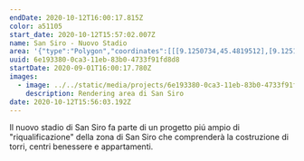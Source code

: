 ```yaml
---
endDate: 2020-10-12T16:00:17.815Z
color: a51105
start_date: 2020-10-12T15:57:02.007Z
name: San Siro - Nuovo Stadio
area: '{"type":"Polygon","coordinates":[[[9.1250734,45.4819512],[9.1251417,45.4851842],[9.1240486,45.4855674],[9.1187199,45.484849],[9.11831,45.4840347],[9.1194373,45.4816638],[9.1237754,45.4803465],[9.1250734,45.4819512]]]}'
uuid: 6e193380-0ca3-11eb-83b0-4733f91fd8d8
startDate: 2020-09-01T16:00:17.780Z
images:
  - image: ../../static/media/projects/6e193380-0ca3-11eb-83b0-4733f91fd8d8/san-siro-rendering.jpg
    description: Rendering area di San Siro
date: 2020-10-12T15:56:03.192Z
---
```

Il nuovo stadio di San Siro fa parte di un progetto piú ampio di "riqualificazione" della zona di San Siro che comprenderà la costruzione di torri, centri benessere e appartamenti.